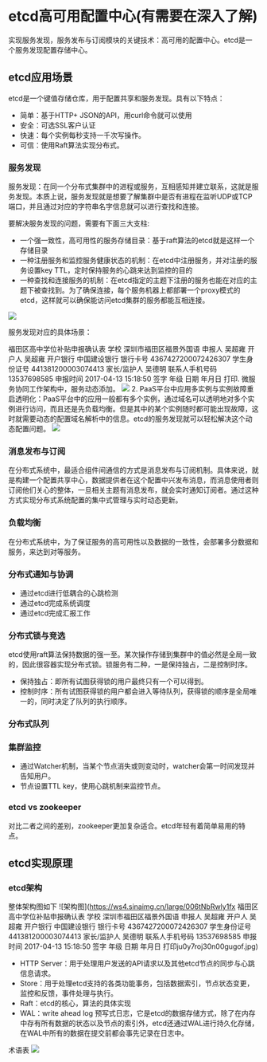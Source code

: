 # etcd高可用配置中心(有需要在深入了解)
实现服务发现，服务发布与订阅模块的关键技术：高可用的配置中心。etcd是一个服务发现配置存储中心。

## etcd应用场景
etcd是一个键值存储仓库，用于配置共享和服务发现。具有以下特点：

- 简单：基于HTTP+ JSON的API，用curl命令就可以使用
- 安全：可选SSL客户认证
- 快速：每个实例每秒支持一千次写操作。
- 可信：使用Raft算法实现分布式。

### 服务发现
服务发现：在同一个分布式集群中的进程或服务，互相感知并建立联系，这就是服务发现。本质上说，服务发现就是想要了解集群中是否有进程在监听UDP或TCP端口，并且通过对应的字符串名字信息就可以进行查找和连接。

要解决服务发现的问题，需要有下面三大支柱:

- 一个强一致性，高可用性的服务存储目录：基于raft算法的etcd就是这样一个存储目录
- 一种注册服务和监控服务健康状态的机制：在etcd中注册服务，并对注册的服务设置key TTL，定时保持服务的心跳来达到监控的目的
- 一种查找和连接服务的机制：在etcd指定的主题下注册的服务也能在对应的主题下被查找到。为了确保连接，每个服务机器上都部署一个proxy模式的etcd，这样就可以确保能访问etcd集群的服务都能互相连接。

![](https://ws4.sinaimg.cn/large/006tNbRwly1fx1j4jmns0j30m40e675y.jpg)

服务发现对应的具体场景：

 福田区高中学位补贴申报确认表 学校	深圳市福田区福景外国语	申报人	吴超雍 开户人	吴超雍	开户银行	中国建设银行 银行卡号	4367427200072426307	学生身份证号	441381200003074413 家长/监护人	吴德明	联系人手机号码	13537698585 申报时间	2017-04-13 15:18:50 签字	 年级	 日期	年月日 打印. 微服务协同工作架构中，服务动态添加。 
![](https://ws2.sinaimg.cn/large/006tNbRwly1fx1jay0obgj30ui0eywh4.jpg)
2. PaaS平台中应用多实例与实例故障重启透明化：PaaS平台中的应用一般都有多个实例，通过域名可以透明地对多个实例进行访问，而且还是先负载均衡。但是其中的某个实例随时都可能出现故障，这时就需要动态的配置域名解析中的信息。etcd的服务发现就可以轻松解决这个动态配置问题。
![](https://ws3.sinaimg.cn/large/006tNbRwly1fx1jb1beowj30uu0jmq5j.jpg)

### 消息发布与订阅
在分布式系统中，最适合组件间通信的方式是消息发布与订阅机制。具体来说，就是构建一个配置共享中心，数据提供者在这个配置中兴发布消息，而消息使用者则订阅他们关心的整体，一旦相关主题有消息发布，就会实时通知订阅者。通过这种方式实现分布式系统配置的集中式管理与实时动态更新。

### 负载均衡
在分布式系统中，为了保证服务的高可用性以及数据的一致性，会部署多分数据和服务，来达到对等服务。

### 分布式通知与协调

- 通过etcd进行低耦合的心跳检测
- 通过etcd完成系统调度
- 通过etcd完成汇报工作


### 分布式锁与竞选

etcd使用raft算法保持数据的强一至。某次操作存储到集群中的值必然是全局一致的，因此很容器实现分布式锁。锁服务有二种，一是保持独占，二是控制时序。

- 保持独占：即所有试图获得锁的用户最终只有一个可以得到。
- 控制时序：所有试图获得锁的用户都会进入等待队列，获得锁的顺序是全局唯一的，同时决定了队列的执行顺序。

### 分布式队列

### 集群监控
- 通过Watcher机制，当某个节点消失或则变动时，watcher会第一时间发现并告知用户。
- 节点设置TTL key，使用心跳机制来监控节点。


### etcd vs zookeeper
对比二者之间的差别，zookeeper更加复杂适合。etcd年轻有着简单易用的特点。


## etcd实现原理

### etcd架构
整体架构图如下
![架构图](https://ws4.sinaimg.cn/large/006tNbRwly1fx 福田区高中学位补贴申报确认表 学校	深圳市福田区福景外国语	申报人	吴超雍 开户人	吴超雍	开户银行	中国建设银行 银行卡号	4367427200072426307	学生身份证号	441381200003074413 家长/监护人	吴德明	联系人手机号码	13537698585 申报时间	2017-04-13 15:18:50 签字	 年级	 日期	年月日 打印ju0y7roj30n00gugof.jpg)

- HTTP Server：用于处理用户发送的API请求以及其他etcd节点的同步与心跳信息请求。
- Store：用于处理etcd支持的各类功能事务，包括数据索引，节点状态变更，监控和反馈，事件处理与执行。
- Raft：etcd的核心，算法的具体实现
- WAL：write ahead log 预写式日志，它是etcd的数据存储方式，除了在内存中存有所有数据的状态以及节点的索引外，etcd还通过WAL进行持久化存储，在WAL中所有的数据在提交前都会事先记录在日志中。

术语表
![](https://ws4.sinaimg.cn/large/006tNbRwly1fx1k1tonkij313w0mm46v.jpg)






















